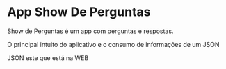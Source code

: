 # App Show De Perguntas

Show de Perguntas é um app com perguntas e respostas.

O principal intuito do aplicativo e o consumo de informações de um JSON

JSON este que está na WEB